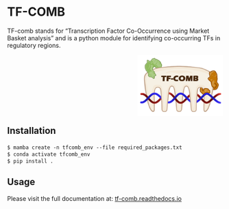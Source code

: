 # TF-COMB

TF-comb stands for “Transcription Factor Co-Occurrence using Market Basket analysis” and is a python module for identifying co-occurring TFs in regulatory regions.

<img align="right" width=200 src="docs/_figures/tfcomb_logo.png">

<br/><br/><br/><br/><br/><br/><br/><br/>


## Installation
```
$ mamba create -n tfcomb_env --file required_packages.txt
$ conda activate tfcomb_env 
$ pip install .
```  

## Usage
Please visit the full documentation at: [tf-comb.readthedocs.io](https://tf-comb.readthedocs.io)
